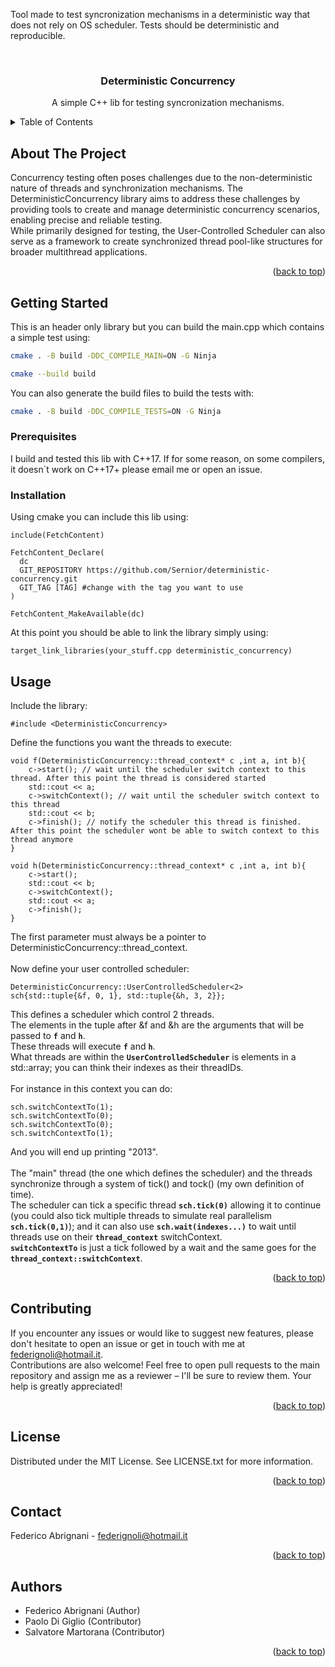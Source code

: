 Tool made to test syncronization mechanisms in a deterministic way that does not rely on OS scheduler.
Tests should be deterministic and reproducible.


<a name="readme-top"></a>



<br />
<div align="center">

<h3 align="center">Deterministic Concurrency</h3>

  <p align="center">
    A simple C++ lib for testing syncronization mechanisms.
  </p>
</div>


<details>
  <summary>Table of Contents</summary>
  <ol>
    <li>
      <a href="#about-the-project">About The Project</a>
    </li>
    <li>
      <a href="#getting-started">Getting Started</a>
      <ul>
        <li><a href="#prerequisites">Prerequisites</a></li>
        <li><a href="#installation">Installation</a></li>
      </ul>
    </li>
    <li><a href="#usage">Usage</a></li>
    <li><a href="#contributing">Contributing</a></li>
    <li><a href="#license">License</a></li>
    <li><a href="#contact">Contact</a></li>
    <li><a href="#acknowledgments">Authors</a></li>
  </ol>
</details>

## About The Project

Concurrency testing often poses challenges due to the non-deterministic nature of threads and synchronization mechanisms. The DeterministicConcurrency library aims to address these challenges by providing tools to create and manage deterministic concurrency scenarios, enabling precise and reliable testing.<br />
While primarily designed for testing, the User-Controlled Scheduler can also serve as a framework to create synchronized thread pool-like structures for broader multithread applications.

<p align="right">(<a href="#readme-top">back to top</a>)</p>

## Getting Started

This is an header only library but you can build the main.cpp which contains a simple test using:

   ```sh
   cmake . -B build -DDC_COMPILE_MAIN=ON -G Ninja
   ```

   ```sh
   cmake --build build
   ```

You can also generate the build files to build the tests with:
   ```sh
   cmake . -B build -DDC_COMPILE_TESTS=ON -G Ninja
   ```


### Prerequisites

I build and tested this lib with C++17.
If for some reason, on some compilers, it doesn`t work on C++17+ please email me or open an issue.

### Installation

Using cmake you can include this lib using:
```
include(FetchContent)

FetchContent_Declare(
  dc
  GIT_REPOSITORY https://github.com/Sernior/deterministic-concurrency.git
  GIT_TAG [TAG] #change with the tag you want to use
)

FetchContent_MakeAvailable(dc)
```

At this point you should be able to link the library simply using:
```
target_link_libraries(your_stuff.cpp deterministic_concurrency)
```

## Usage

Include the library:
```
#include <DeterministicConcurrency>
```
Define the functions you want the threads to execute:
```
void f(DeterministicConcurrency::thread_context* c ,int a, int b){
    c->start(); // wait until the scheduler switch context to this thread. After this point the thread is considered started
    std::cout << a;
    c->switchContext(); // wait until the scheduler switch context to this thread
    std::cout << b;
    c->finish(); // notify the scheduler this thread is finished. After this point the scheduler wont be able to switch context to this thread anymore
}

void h(DeterministicConcurrency::thread_context* c ,int a, int b){
    c->start();
    std::cout << b;
    c->switchContext();
    std::cout << a;
    c->finish();
}
```
The first parameter must always be a pointer to DeterministicConcurrency::thread_context.<br /><br />
Now define your user controlled scheduler:
```
DeterministicConcurrency::UserControlledScheduler<2> sch{std::tuple{&f, 0, 1}, std::tuple{&h, 3, 2}};
```
This defines a scheduler which control 2 threads.<br />
The elements in the tuple after &f and &h are the arguments that will be passed to **`f`** and **`h`**.<br />
These threads will execute **`f`** and **`h`**.<br />
What threads are within the **`UserControlledScheduler`** is elements in a std::array; you can think their indexes as their threadIDs.<br /><br />
For instance in this context you can do:
```
sch.switchContextTo(1);
sch.switchContextTo(0);
sch.switchContextTo(0);
sch.switchContextTo(1);
```
And you will end up printing "2013".<br /><br />
The "main" thread (the one which defines the scheduler) and the threads synchronize through a system of tick() and tock() (my own definition of time).<br />
The scheduler can tick a specific thread **`sch.tick(0)`** allowing it to continue (you could also tick multiple threads to simulate real parallelism **`sch.tick(0,1)`**); and it can also use **`sch.wait(indexes...)`** to wait until threads use on their **`thread_context`** switchContext.<br />
**`switchContextTo`** is just a tick followed by a wait and the same goes for the **`thread_context::switchContext`**.

<p align="right">(<a href="#readme-top">back to top</a>)</p>


## Contributing

If you encounter any issues or would like to suggest new features, please don't hesitate to open an issue or get in touch with me at federignoli@hotmail.it.<br />Contributions are also welcome! Feel free to open pull requests to the main repository and assign me as a reviewer – I'll be sure to review them. Your help is greatly appreciated!

<p align="right">(<a href="#readme-top">back to top</a>)</p>


## License

Distributed under the MIT License. See LICENSE.txt for more information.

<p align="right">(<a href="#readme-top">back to top</a>)</p>


## Contact

Federico Abrignani - federignoli@hotmail.it

<p align="right">(<a href="#readme-top">back to top</a>)</p>


## Authors

* Federico Abrignani (Author)
* Paolo Di Giglio (Contributor)
* Salvatore Martorana (Contributor)

<p align="right">(<a href="#readme-top">back to top</a>)</p>